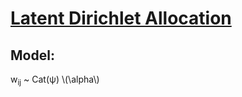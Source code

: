 # [Latent Dirichlet Allocation](https://en.wikipedia.org/wiki/Latent_Dirichlet_allocation)

## Model:
w<sub>ij</sub> ~ Cat(&psi;)
\\(\alpha\\)
